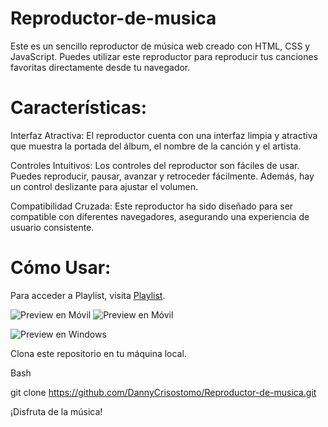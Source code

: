 # Reproductor-de-musica

Este es un sencillo reproductor de música web creado con HTML, CSS y JavaScript. Puedes utilizar este reproductor para reproducir tus canciones favoritas directamente desde tu navegador.

# Características:

Interfaz Atractiva: El reproductor cuenta con una interfaz limpia y atractiva que muestra la portada del álbum, el nombre de la canción y el artista.

Controles Intuitivos: Los controles del reproductor son fáciles de usar. Puedes reproducir, pausar, avanzar y retroceder fácilmente. Además, hay un control deslizante para ajustar el volumen.

Compatibilidad Cruzada: Este reproductor ha sido diseñado para ser compatible con diferentes navegadores, asegurando una experiencia de usuario consistente.

# Cómo Usar:

Para acceder a Playlist, visita [Playlist](https://prismatic-meringue-51ab1e.netlify.app/).

![Preview en Móvil](https://github.com/DannyCrisostomo/Reproductor-de-musica/blob/1b997766a454f794569ccb8e6fb2ad7ad6ab7f81/movil.jpg)
![Preview en Móvil](https://github.com/DannyCrisostomo/Reproductor-de-musica/blob/1b997766a454f794569ccb8e6fb2ad7ad6ab7f81/movil%20lista.jpg)

![Preview en Windows](https://github.com/DannyCrisostomo/Reproductor-de-musica/blob/743bc5fb1fa96848f7321b62cbdaaf110c37cbc8/Playlist.jpg)

Clona este repositorio en tu máquina local.

Bash

git clone https://github.com/DannyCrisostomo/Reproductor-de-musica.git

¡Disfruta de la música!
